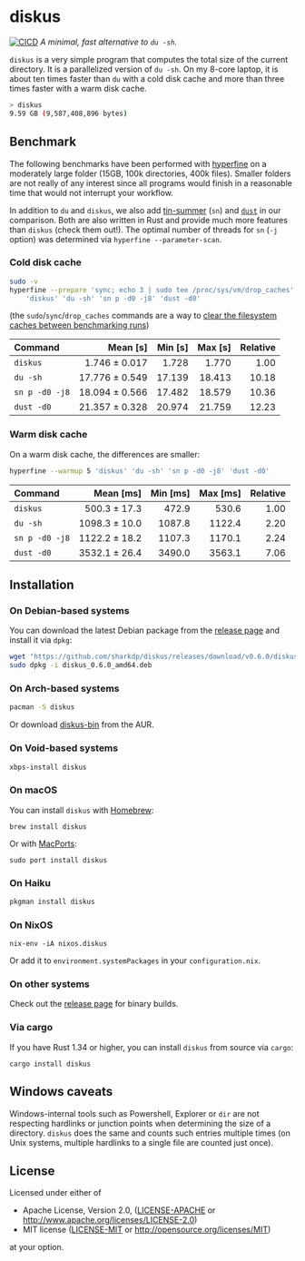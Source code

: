# diskus

[![CICD](https://github.com/sharkdp/diskus/actions/workflows/CICD.yml/badge.svg)](https://github.com/sharkdp/diskus/actions/workflows/CICD.yml)
*A minimal, fast alternative to `du -sh`.*

`diskus` is a very simple program that computes the total size of the current directory. It is a
parallelized version of `du -sh`. On my 8-core laptop, it is about ten times faster than `du` with
a cold disk cache and more than three times faster with a warm disk cache.

``` bash
> diskus
9.59 GB (9,587,408,896 bytes)
```

## Benchmark

The following benchmarks have been performed with [hyperfine](https://github.com/sharkdp/hyperfine) on
a moderately large folder (15GB, 100k directories, 400k files). Smaller folders are not really of any
interest since all programs would finish in a reasonable time that would not interrupt your workflow.

In addition to `du` and `diskus`, we also add [tin-summer](https://github.com/vmchale/tin-summer) (`sn`) and
[`dust`](https://github.com/bootandy/dust) in our comparison. Both are also written in Rust and provide
much more features than `diskus` (check them out!). The optimal number of threads for `sn` (`-j` option) was
determined via `hyperfine --parameter-scan`.

### Cold disk cache

```bash
sudo -v
hyperfine --prepare 'sync; echo 3 | sudo tee /proc/sys/vm/drop_caches' \
    'diskus' 'du -sh' 'sn p -d0 -j8' 'dust -d0'
```
(the `sudo`/`sync`/`drop_caches` commands are a way to
[clear the filesystem caches between benchmarking runs](https://github.com/sharkdp/hyperfine#io-heavy-programs))

| Command | Mean [s] | Min [s] | Max [s] | Relative |
|:---|---:|---:|---:|---:|
| `diskus` | 1.746 ± 0.017 | 1.728 | 1.770 | 1.00 |
| `du -sh` | 17.776 ± 0.549 | 17.139 | 18.413 | 10.18 |
| `sn p -d0 -j8` | 18.094 ± 0.566 | 17.482 | 18.579 | 10.36 |
| `dust -d0` | 21.357 ± 0.328 | 20.974 | 21.759 | 12.23 |


### Warm disk cache

On a warm disk cache, the differences are smaller:
```bash
hyperfine --warmup 5 'diskus' 'du -sh' 'sn p -d0 -j8' 'dust -d0'
```

| Command | Mean [ms] | Min [ms] | Max [ms] | Relative |
|:---|---:|---:|---:|---:|
| `diskus` | 500.3 ± 17.3 | 472.9 | 530.6 | 1.00 |
| `du -sh` | 1098.3 ± 10.0 | 1087.8 | 1122.4 | 2.20 |
| `sn p -d0 -j8` | 1122.2 ± 18.2 | 1107.3 | 1170.1 | 2.24 |
| `dust -d0` | 3532.1 ± 26.4 | 3490.0 | 3563.1 | 7.06 |


## Installation

### On Debian-based systems

You can download the latest Debian package from the
[release page](https://github.com/sharkdp/diskus/releases) and install it via `dpkg`:

``` bash
wget "https://github.com/sharkdp/diskus/releases/download/v0.6.0/diskus_0.6.0_amd64.deb"
sudo dpkg -i diskus_0.6.0_amd64.deb
```

### On Arch-based systems

``` bash
pacman -S diskus
```

Or download [diskus-bin](https://aur.archlinux.org/packages/diskus-bin/) from the AUR.

### On Void-based systems

``` bash
xbps-install diskus
```

### On macOS

You can install `diskus` with [Homebrew](https://formulae.brew.sh/formula/diskus):
```
brew install diskus
```

Or with [MacPorts](https://ports.macports.org/port/diskus/summary):
```
sudo port install diskus
```

### On Haiku

``` bash
pkgman install diskus
```

### On NixOS

```
nix-env -iA nixos.diskus
```

Or add it to `environment.systemPackages` in your `configuration.nix`.

### On other systems

Check out the [release page](https://github.com/sharkdp/diskus/releases) for binary builds.

### Via cargo

If you have Rust 1.34 or higher, you can install `diskus` from source via `cargo`:
```
cargo install diskus
```

## Windows caveats

Windows-internal tools such as Powershell, Explorer or `dir` are not respecting hardlinks or
junction points when determining the size of a directory. `diskus` does the same and counts
such entries multiple times (on Unix systems, multiple hardlinks to a single file are counted
just once).

## License

Licensed under either of

 * Apache License, Version 2.0, ([LICENSE-APACHE](LICENSE-APACHE) or http://www.apache.org/licenses/LICENSE-2.0)
 * MIT license ([LICENSE-MIT](LICENSE-MIT) or http://opensource.org/licenses/MIT)

at your option.
